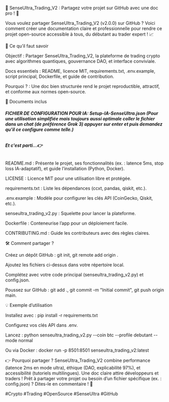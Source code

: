 🚀 SenseUltra\_Trading\_V2 : Partagez votre projet sur GitHub avec une doc pro ! 📂

Vous voulez partager SenseUltra\_Trading\_V2 (v2.0.0) sur GitHub ? Voici comment créer une documentation claire et professionnelle pour rendre ce projet open-source accessible à tous, du débutant au trader expert ! 📈



🌟 Ce qu’il faut savoir



Objectif : Partager SenseUltra\_Trading\_V2, la plateforme de trading crypto avec algorithmes quantiques, gouvernance DAO, et interface conviviale.

Docs essentiels : README, licence MIT, requirements.txt, .env.example, script principal, Dockerfile, et guide de contribution.

Pourquoi ? : Une doc bien structurée rend le projet reproductible, attractif, et conforme aux normes open-source.





📄 Documents inclus



###### **FICHIER DE CONFIGURATION POUR IA: Setup-IA-SenseUltra.json (Pour une utilisation simplifiée mais toujours aussi optimale coller le fichier dans un chat (de préférence Grok 3) appuyer sur enter et puis demandez qu'il ce configure comme telle.)**

###### 

###### **Et c'est parti...👉**



README.md : Présente le projet, ses fonctionnalités (ex. : latence 5ms, stop loss IA-adaptatif), et guide l’installation (Python, Docker).

LICENSE : Licence MIT pour une utilisation libre et protégée.

requirements.txt : Liste les dépendances (ccxt, pandas, qiskit, etc.).

.env.example : Modèle pour configurer les clés API (CoinGecko, Qiskit, etc.).

senseultra\_trading\_v2.py : Squelette pour lancer la plateforme.

Dockerfile : Conteneurise l’app pour un déploiement facile.

CONTRIBUTING.md : Guide les contributeurs avec des règles claires.





🛠️ Comment partager ?



Créez un dépôt GitHub : git init, git remote add origin <url>.

Ajoutez les fichiers ci-dessus dans votre répertoire local.

Complétez avec votre code principal (senseultra\_trading\_v2.py) et config.json.

Poussez sur GitHub : git add ., git commit -m "Initial commit", git push origin main.





💡 Exemple d’utilisation



Installez avec : pip install -r requirements.txt

Configurez vos clés API dans .env.

Lancez : python senseultra\_trading\_v2.py --coin btc --profile debutant --mode normal

Ou via Docker : docker run -p 8501:8501 senseultra\_trading\_v2:latest





👉 Pourquoi partager ? SenseUltra\_Trading\_V2 combine performance (latence 2ms en mode ultra), éthique (DAO, explicabilité 97%), et accessibilité (tutoriels multilingues). Une doc claire attire développeurs et traders ! Prêt à partager votre projet ou besoin d’un fichier spécifique (ex. : config.json) ? Dites-le en commentaire ! 🚀

\#Crypto #Trading #OpenSource #SenseUltra #GitHub

